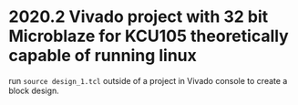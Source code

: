 # 2020.2 Vivado project with 32 bit Microblaze for KCU105 theoretically capable of running linux

run `source design_1.tcl` outside of a project in Vivado console to create a block design.
